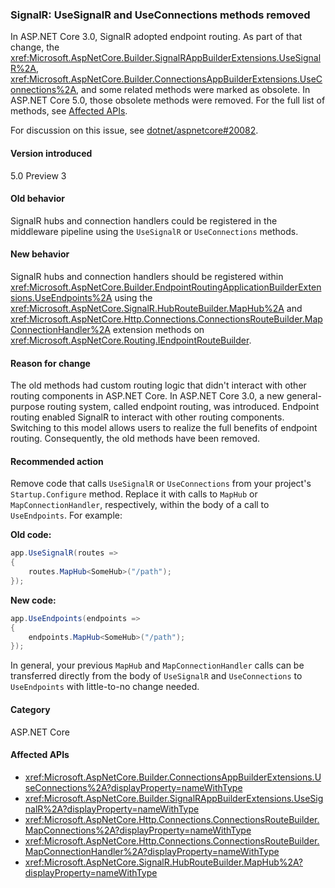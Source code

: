 ### SignalR: UseSignalR and UseConnections methods removed

In ASP.NET Core 3.0, SignalR adopted endpoint routing. As part of that change, the <xref:Microsoft.AspNetCore.Builder.SignalRAppBuilderExtensions.UseSignalR%2A>, <xref:Microsoft.AspNetCore.Builder.ConnectionsAppBuilderExtensions.UseConnections%2A>, and some related methods were marked as obsolete. In ASP.NET Core 5.0, those obsolete methods were removed. For the full list of methods, see [Affected APIs](#affected-apis).

For discussion on this issue, see [dotnet/aspnetcore#20082](https://github.com/dotnet/aspnetcore/issues/20082).

#### Version introduced

5.0 Preview 3

#### Old behavior

SignalR hubs and connection handlers could be registered in the middleware pipeline using the `UseSignalR` or `UseConnections` methods.

#### New behavior

SignalR hubs and connection handlers should be registered within <xref:Microsoft.AspNetCore.Builder.EndpointRoutingApplicationBuilderExtensions.UseEndpoints%2A> using the <xref:Microsoft.AspNetCore.SignalR.HubRouteBuilder.MapHub%2A> and <xref:Microsoft.AspNetCore.Http.Connections.ConnectionsRouteBuilder.MapConnectionHandler%2A> extension methods on <xref:Microsoft.AspNetCore.Routing.IEndpointRouteBuilder>.

#### Reason for change

The old methods had custom routing logic that didn't interact with other routing components in ASP.NET Core. In ASP.NET Core 3.0, a new general-purpose routing system, called endpoint routing, was introduced. Endpoint routing enabled SignalR to interact with other routing components. Switching to this model allows users to realize the full benefits of endpoint routing. Consequently, the old methods have been removed.

#### Recommended action

Remove code that calls `UseSignalR` or `UseConnections` from your project's `Startup.Configure` method. Replace it with calls to `MapHub` or `MapConnectionHandler`, respectively, within the body of a call to `UseEndpoints`. For example:

**Old code:**

```csharp
app.UseSignalR(routes =>
{
    routes.MapHub<SomeHub>("/path");
});
```

**New code:**

```csharp
app.UseEndpoints(endpoints =>
{
    endpoints.MapHub<SomeHub>("/path");
});
```

In general, your previous `MapHub` and `MapConnectionHandler` calls can be transferred directly from the body of `UseSignalR` and `UseConnections` to `UseEndpoints` with little-to-no change needed.

#### Category

ASP.NET Core

#### Affected APIs

- <xref:Microsoft.AspNetCore.Builder.ConnectionsAppBuilderExtensions.UseConnections%2A?displayProperty=nameWithType>
- <xref:Microsoft.AspNetCore.Builder.SignalRAppBuilderExtensions.UseSignalR%2A?displayProperty=nameWithType>
- <xref:Microsoft.AspNetCore.Http.Connections.ConnectionsRouteBuilder.MapConnections%2A?displayProperty=nameWithType>
- <xref:Microsoft.AspNetCore.Http.Connections.ConnectionsRouteBuilder.MapConnectionHandler%2A?displayProperty=nameWithType>
- <xref:Microsoft.AspNetCore.SignalR.HubRouteBuilder.MapHub%2A?displayProperty=nameWithType>

<!--

#### Affected APIs

- `Overload:Microsoft.AspNetCore.Builder.ConnectionsAppBuilderExtensions.UseConnections`
- `Overload:Microsoft.AspNetCore.Builder.SignalRAppBuilderExtensions.UseSignalR`
- `Overload:Microsoft.AspNetCore.Http.Connections.ConnectionsRouteBuilder.MapConnections`
- `Overload:Microsoft.AspNetCore.Http.Connections.ConnectionsRouteBuilder.MapConnectionHandler`
- `Overload:Microsoft.AspNetCore.SignalR.HubRouteBuilder.MapHub`

-->
